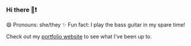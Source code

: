 ### Hi there 👋❗

😄 Pronouns: she/they
✨ Fun fact: I play the bass guitar in my spare time!

Check out my [portfolio website](clairedurant.dev) to see what I've been up to.
